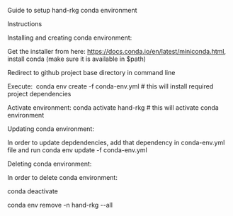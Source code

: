 Guide to setup hand-rkg conda environment

Instructions

Installing and creating conda environment:


Get the installer from here: https://docs.conda.io/en/latest/miniconda.html, install conda (make sure it is available in $path)

Redirect to github project base directory in command line

Execute:  conda env create -f conda-env.yml # this will install required project dependencies

Activate environment: conda activate hand-rkg # this will activate conda environment


Updating conda environment:


In order to update depdendencies, add that dependency in conda-env.yml file and run conda env update -f conda-env.yml



Deleting conda environment:


In order to delete conda environment:

conda deactivate

conda env remove -n hand-rkg --all
